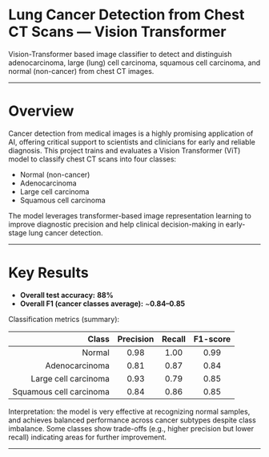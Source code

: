 # Lung Cancer Detection from Chest CT Scans — Vision Transformer

Vision-Transformer based image classifier to detect and distinguish adenocarcinoma, large (lung) cell carcinoma, squamous cell carcinoma, and normal (non-cancer) from chest CT images.

---

# Overview

Cancer detection from medical images is a highly promising application of AI, offering critical support to scientists and clinicians for early and reliable diagnosis. This project trains and evaluates a Vision Transformer (ViT) model to classify chest CT scans into four classes:

- Normal (non-cancer)
- Adenocarcinoma
- Large cell carcinoma
- Squamous cell carcinoma

The model leverages transformer-based image representation learning to improve diagnostic precision and help clinical decision-making in early-stage lung cancer detection.

---

# Key Results

- **Overall test accuracy:** **88%**
- **Overall F1 (cancer classes average):** ~**0.84–0.85**

Classification metrics (summary):

| Class                   | Precision | Recall | F1-score |
|------------------------:|:---------:|:------:|:--------:|
| Normal                 | 0.98      | 1.00   | 0.99     |
| Adenocarcinoma         | 0.81      | 0.87   | 0.84     |
| Large cell carcinoma   | 0.93      | 0.79   | 0.85     |
| Squamous cell carcinoma| 0.84      | 0.86   | 0.85     |

Interpretation: the model is very effective at recognizing normal samples, and achieves balanced performance across cancer subtypes despite class imbalance. Some classes show trade-offs (e.g., higher precision but lower recall) indicating areas for further improvement.

---

